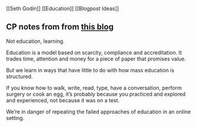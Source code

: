 [[Seth Godin]] [[Education]] [[Blogpost Ideas]]

## CP notes from from [this blog](https://seths.blog/2021/03/the-revolution-in-online-learning/)
Not education, learning.

Education is a model based on scarcity, compliance and accreditation. It trades time, attention and money for a piece of paper that promises value.

But we learn in ways that have little to do with how mass education is structured.

If you know how to walk, write, read, type, have a conversation, perform surgery or cook an egg, it’s probably because you practiced and explored and experienced, not because it was on a test.

We’re in danger of repeating the failed approaches of education in an online setting.
